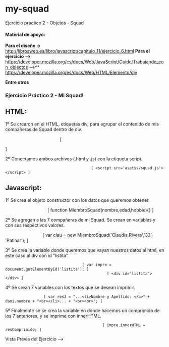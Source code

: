 # my-squad
Ejercicio práctico 2 - Objetos - Squad

#### Material de apoyo:
**Para el diseño ->** http://librosweb.es/libro/javascript/capitulo_11/ejercicio_6.html
**Para el ejercicio -->** https://developer.mozilla.org/es/docs/Web/JavaScript/Guide/Trabajando_con_objectos
                    -->** https://developer.mozilla.org/es/docs/Web/HTML/Elemento/div


**Entre otros**




### Ejercicio Práctico 2 - Mi Squad!

## HTML:
1º Se crearon en el HTML, etiquetas div, para agrupar el contenido de mis compañeras de Squad dentro de div.

                                              [ <div id='listita'></div> ]


2º Conectamos ambos archivos (.html y .js) con la etiqueta script.

                                          [ <script src='asetss/squad.js'></script> ]
                                                     

## Javascript:
1º Se crea el objeto constructor con los datos que queremos obtener.

                                        [ function MiembroSquad(nombre,edad,hobbie){} ]

2º Se agregan a las 7 compañeras de mi Squad. Se crean en variables y con sus respectivos valores.

                               [ var clau = new MiembroSquad('Claudia Rivera','33', 'Patinar'); ]
                                          
3º Se crea la variable donde queremos que vayan nuestros datos al html, en este caso al div con id "listita"

                                      [ var impre = document.getElementById('listita'); ]
                                                 [ <div id='listita'></div> ]
                                          
4º Se crean 7 variables con los textos que se desean imprimir.

                     [ var res3 = "...<li>Nombre y Apellido: </b>" + dani.nombre + "<br></li>... + "<br><br>"; ]
                                           
5º Finalmente se se crea la variable en donde hacemos un comprimido de los 7 anteriores, y se imprime con innerHTML.

                                               [ impre.innerHTML = resComprimido; ]


Vista Previa del Ejercicio --> 
